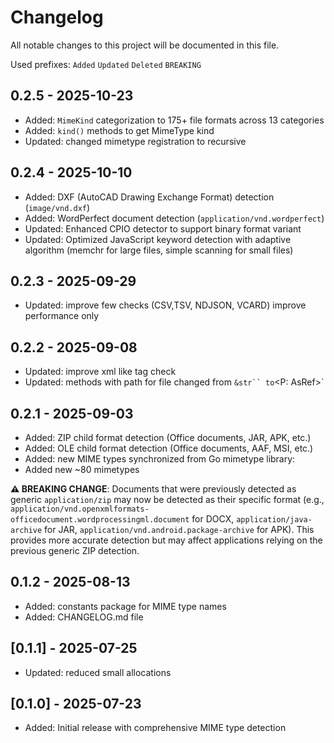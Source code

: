 # Changelog

All notable changes to this project will be documented in this file.

Used prefixes:
`Added`
`Updated`
`Deleted`
`BREAKING`

## 0.2.5 - 2025-10-23

* Added: `MimeKind` categorization to 175+ file formats across 13 categories
* Added: `kind()` methods to get MimeType kind
* Updated:  changed mimetype registration to recursive

## 0.2.4 - 2025-10-10

* Added: DXF (AutoCAD Drawing Exchange Format) detection (`image/vnd.dxf`)
* Added: WordPerfect document detection (`application/vnd.wordperfect`)
* Updated: Enhanced CPIO detector to support binary format variant
* Updated: Optimized JavaScript keyword detection with adaptive algorithm (memchr for large files, simple scanning for small files)

## 0.2.3 - 2025-09-29

* Updated: improve few checks (CSV,TSV, NDJSON, VCARD) improve performance only

## 0.2.2 - 2025-09-08

* Updated: improve xml like tag check
* Updated: methods with path for file changed from `&str`` to`<P: AsRef<Path>>`

## 0.2.1 - 2025-09-03

* Added: ZIP child format detection (Office documents, JAR, APK, etc.)
* Added: OLE child format detection (Office documents, AAF, MSI, etc.)
* Added: new MIME types synchronized from Go mimetype library:
* Added new ~80 mimetypes

**⚠️ BREAKING CHANGE**: Documents that were previously detected as generic `application/zip` may now be detected as their specific format (e.g., `application/vnd.openxmlformats-officedocument.wordprocessingml.document` for DOCX, `application/java-archive` for JAR, `application/vnd.android.package-archive` for APK). This provides more accurate detection but may affect applications relying on the previous generic ZIP detection.

## 0.1.2 - 2025-08-13

* Added: constants package for MIME type names
* Added: CHANGELOG.md file

## [0.1.1] - 2025-07-25

* Updated: reduced small allocations

## [0.1.0] - 2025-07-23

* Added: Initial release with comprehensive MIME type detection
